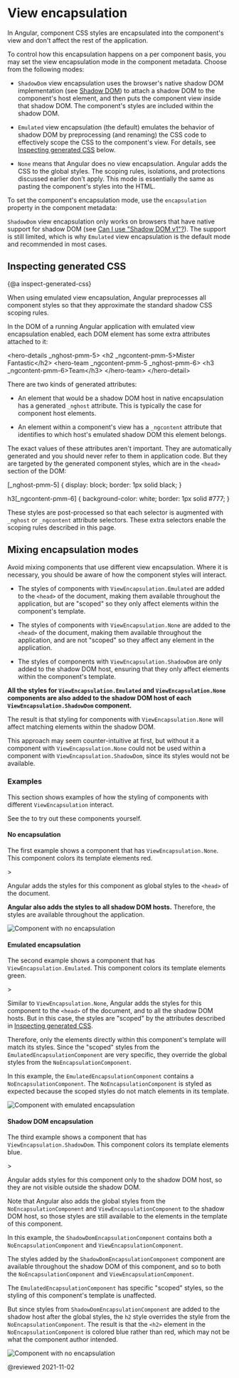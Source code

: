# View encapsulation

In Angular, component CSS styles are encapsulated into the component's view and don't affect the rest of the application.

To control how this encapsulation happens on a per component basis, you may set the view encapsulation mode in the component metadata.
Choose from the following modes:

*   `ShadowDom` view encapsulation uses the browser's native shadow DOM implementation (see [Shadow DOM][MozillaDeveloperDocsWebWebComponentsShadowDom]) to attach a shadow DOM to the component's host element, and then puts the component view inside that shadow DOM.
    The component's styles are included within the shadow DOM.

*   `Emulated` view encapsulation (the default) emulates the behavior of shadow DOM by preprocessing (and renaming) the CSS code to effectively scope the CSS to the component's view.
    For details, see [Inspecting generated CSS][AioGuideViewEncapsulationInspectingGeneratedCss] below.

*   `None` means that Angular does no view encapsulation.
    Angular adds the CSS to the global styles.
    The scoping rules, isolations, and protections discussed earlier don't apply.
    This mode is essentially the same as pasting the component's styles into the HTML.

To set the component's encapsulation mode, use the `encapsulation` property in the component metadata:

<code-example path="component-styles/src/app/quest-summary.component.ts" region="encapsulation.shadow" header="src/app/quest-summary.component.ts"></code-example>

`ShadowDom` view encapsulation only works on browsers that have native support for shadow DOM (see [Can I use "Shadow DOM v1"?][CaniuseShadowdomv1]).
The support is still limited, which is why `Emulated` view encapsulation is the default mode and recommended in most cases.

## Inspecting generated CSS

{@a inspect-generated-css}

When using emulated view encapsulation, Angular preprocesses all component styles so that they approximate the standard shadow CSS scoping rules.

In the DOM of a running Angular application with emulated view encapsulation enabled, each DOM element has some extra attributes attached to it:

<code-example format="html" language="html">

&lt;hero-details _nghost-pmm-5&gt;
    &lt;h2 _ngcontent-pmm-5&gt;Mister Fantastic&lt;/h2&gt;
    &lt;hero-team _ngcontent-pmm-5 _nghost-pmm-6&gt;
      &lt;h3 _ngcontent-pmm-6&gt;Team&lt;/h3&gt;
    &lt;/hero-team&gt;
&lt;/hero-detail&gt;

</code-example>

There are two kinds of generated attributes:

*   An element that would be a shadow DOM host in native encapsulation has a generated `_nghost` attribute.
    This is typically the case for component host elements.

*   An element within a component's view has a `_ngcontent` attribute that identifies to which host's emulated shadow DOM this element belongs.

The exact values of these attributes aren't important.
They are automatically generated and you should never refer to them in application code. But they are targeted by the generated component styles, which are in the `<head>` section of the DOM:

<code-example format="css" language="css">

[_nghost-pmm-5] {
  display: block;
  border: 1px solid black;
}

h3[_ngcontent-pmm-6] {
  background-color: white;
  border: 1px solid #777;
}

</code-example>

These styles are post-processed so that each selector is augmented with `_nghost` or `_ngcontent` attribute selectors.
These extra selectors enable the scoping rules described in this page.

## Mixing encapsulation modes

Avoid mixing components that use different view encapsulation. Where it is necessary, you should be aware of how the component styles will interact.

*   The styles of components with `ViewEncapsulation.Emulated` are added to the `<head>` of the document, making them available throughout the application, but are "scoped" so they only affect elements within the component's template.

*   The styles of components with `ViewEncapsulation.None` are added to the `<head>` of the document, making them available throughout the application, and are not "scoped" so they affect any element in the application.

*   The styles of components with `ViewEncapsulation.ShadowDom` are only added to the shadow DOM host, ensuring that they only affect elements within the component's template.

**All the styles for `ViewEncapsulation.Emulated` and `ViewEncapsulation.None` components are also added to the shadow DOM host of each `ViewEncapsulation.ShadowDom` component.**

The result is that styling for components with `ViewEncapsulation.None` will affect matching elements within the shadow DOM.

This approach may seem counter-intuitive at first, but without it a component with `ViewEncapsulation.None` could not be used within a component with `ViewEncapsulation.ShadowDom`, since its styles would not be available.

### Examples

This section shows examples of how the styling of components with different `ViewEncapsulation` interact.

See the <live-example noDownload></live-example> to try out these components yourself.

#### No encapsulation

The first example shows a component that has `ViewEncapsulation.None`. This component colors its template elements red.

<code-example path="view-encapsulation/src/app/no-encapsulation.component.ts" header="src/app/no-encapsulation.component.ts"></code-example>>

Angular adds the styles for this component as global styles to the `<head>` of the document.

**Angular also adds the styles to all shadow DOM hosts.** Therefore, the styles are available throughout the application.

<div class="lightbox">

<img src="./generated/images/guide/view-encapsulation/no-encapsulation.png" alt="Component with no encapsulation" title="Component with no encapsulation" />

</div>

#### Emulated encapsulation

The second example shows a component that has `ViewEncapsulation.Emulated`. This component colors its template elements green.

<code-example path="view-encapsulation/src/app/emulated-encapsulation.component.ts" header="src/app/emulated-encapsulation.component.ts"></code-example>>

Similar to `ViewEncapsulation.None`, Angular adds the styles for this component to the `<head>` of the document, and to all the shadow DOM hosts.
But in this case, the styles are "scoped" by the attributes described in [Inspecting generated CSS][AioGuideViewEncapsulationInspectingGeneratedCss].

Therefore, only the elements directly within this component's template will match its styles.
Since the "scoped" styles from the `EmulatedEncapsulationComponent` are very specific, they override the global styles from the `NoEncapsulationComponent`.

In this example, the `EmulatedEncapsulationComponent` contains a `NoEncapsulationComponent`.
The `NoEncapsulationComponent` is styled as expected because the scoped styles do not match elements in its template.

<div class="lightbox">

<img src="./generated/images/guide/view-encapsulation/emulated-encapsulation.png" alt="Component with emulated encapsulation" title="Component with emulated encapsulation" />

</div>

#### Shadow DOM encapsulation

The third example shows a component that has `ViewEncapsulation.ShadowDom`. This component colors its template elements blue.

<code-example path="view-encapsulation/src/app/shadow-dom-encapsulation.component.ts" header="src/app/shadow-dom-encapsulation.component.ts"></code-example>>

Angular adds styles for this component only to the shadow DOM host, so they are not visible outside the shadow DOM.

Note that Angular also adds the global styles from the `NoEncapsulationComponent` and `ViewEncapsulationComponent` to the shadow DOM host, so those styles are still available to the elements in the template of this component.

In this example, the `ShadowDomEncapsulationComponent` contains both a `NoEncapsulationComponent` and `ViewEncapsulationComponent`.

The styles added by the `ShadowDomEncapsulationComponent` component are available throughout the shadow DOM of this component, and so to both the `NoEncapsulationComponent` and `ViewEncapsulationComponent`.

The `EmulatedEncapsulationComponent` has specific "scoped" styles, so the styling of this component's template is unaffected.

But since styles from `ShadowDomEncapsulationComponent` are added to the shadow host after the global styles, the `h2` style overrides the style from the `NoEncapsulationComponent`.
The result is that the `<h2>` element in the `NoEncapsulationComponent` is colored blue rather than red, which may not be what the component author intended.

<div class="lightbox">

<img src="./generated/images/guide/view-encapsulation/shadow-dom-encapsulation.png" alt="Component with no encapsulation" title="Component with no encapsulation" />

</div>

<!-- links -->

[AioGuideViewEncapsulationInspectingGeneratedCss]: guide/view-encapsulation#inspecting-generated-css "Inspecting generated CSS - View encapsulation | Angular"

<!-- external links -->

[CaniuseShadowdomv1]: https://caniuse.com/shadowdomv1 "Shadow DOM (V1) | Can I use"

[MozillaDeveloperDocsWebWebComponentsShadowDom]: https://developer.mozilla.org/docs/Web/Web_Components/Shadow_DOM "Using shadow DOM | MDN Web Docs"

<!-- end links -->

@reviewed 2021-11-02
